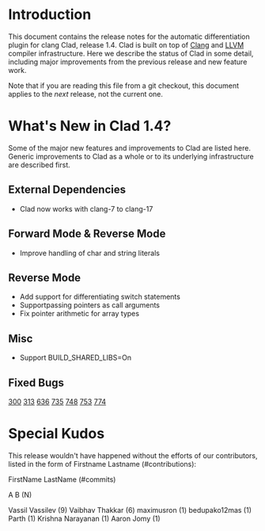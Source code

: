 Introduction
============

This document contains the release notes for the automatic differentiation
plugin for clang Clad, release 1.4. Clad is built on top of
[Clang](http://clang.llvm.org) and [LLVM](http://llvm.org>) compiler
infrastructure. Here we describe the status of Clad in some detail, including
major improvements from the previous release and new feature work.

Note that if you are reading this file from a git checkout,
this document applies to the *next* release, not the current one.


What's New in Clad 1.4?
========================

Some of the major new features and improvements to Clad are listed here. Generic
improvements to Clad as a whole or to its underlying infrastructure are
described first.

External Dependencies
---------------------

* Clad now works with clang-7 to clang-17


Forward Mode & Reverse Mode
---------------------------
* Improve handling of char and string literals


Reverse Mode
------------
* Add support for differentiating switch statements
* Supportpassing pointers as call arguments
* Fix pointer arithmetic for array types


Misc
----
* Support BUILD_SHARED_LIBS=On

Fixed Bugs
----------

[300](https://github.com/vgvassilev/clad/issues/300)
[313](https://github.com/vgvassilev/clad/issues/313)
[636](https://github.com/vgvassilev/clad/issues/636)
[735](https://github.com/vgvassilev/clad/issues/735)
[748](https://github.com/vgvassilev/clad/issues/748)
[753](https://github.com/vgvassilev/clad/issues/753)
[774](https://github.com/vgvassilev/clad/issues/774)


Special Kudos
=============

This release wouldn't have happened without the efforts of our contributors,
listed in the form of Firstname Lastname (#contributions):

FirstName LastName (#commits)

A B (N)

Vassil Vassilev (9)
Vaibhav Thakkar (6)
maximusron (1)
bedupako12mas (1)
Parth (1)
Krishna Narayanan (1)
Aaron  Jomy (1)
